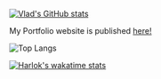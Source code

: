 [![Vlad's GitHub stats](https://github-readme-stats.vercel.app/api?username=VladSydorets&show_icons=true&theme=one_dark_pro)](https://github.com/anuraghazra/github-readme-stats)

My Portfolio website is published <a href="https://syncdoth.github.io" target="_blank">here!</a>

![Top Langs](https://github-readme-stats.vercel.app/api/top-langs/?username=VladSydorets&layout=compact)

[![Harlok's wakatime stats](https://github-readme-stats.vercel.app/api/wakatime?username=VladSydorets)](https://github.com/anuraghazra/github-readme-stats)
